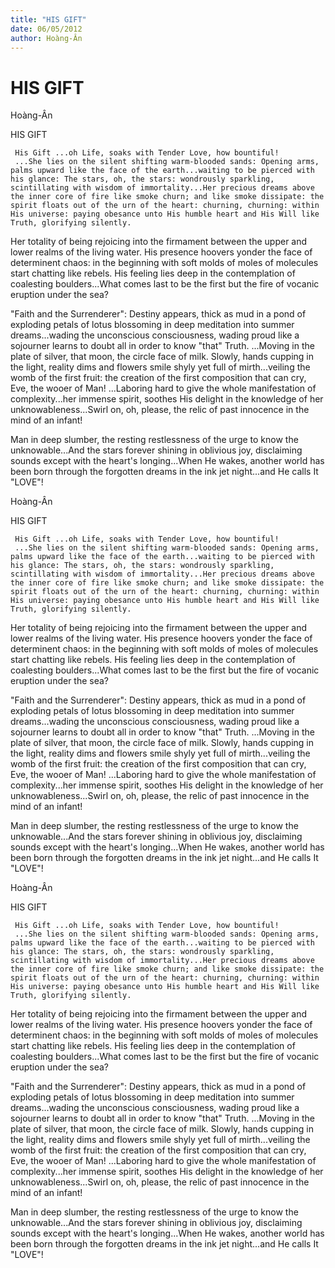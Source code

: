 ```yaml
---
title: "HIS GIFT"
date: 06/05/2012
author: Hoàng-Ân
---
```


# HIS GIFT

Hoàng-Ân


HIS GIFT


     His Gift ...oh Life, soaks with Tender Love, how bountiful!
     ...She lies o­n the silent shifting warm-blooded sands: Opening arms, palms upward like the face of the earth...waiting to be pierced with his glance: The stars, oh, the stars: wondrously sparkling, scintillating with wisdom of immortality...Her precious dreams above the inner core of fire like smoke churn; and like smoke dissipate: the spirit floats out of the urn of the heart: churning, churning: within His universe: paying obesance unto His humble heart and His Will like Truth, glorifying silently.

Her totality of being rejoicing into the firmament between the upper and lower realms of the living water. His presence hoovers yonder the face of determinent chaos: in the beginning with soft molds of moles of molecules start chatting like rebels. His feeling lies deep in the contemplation of coalesting boulders...What comes last to be the first but the fire of vocanic eruption under the sea?

"Faith and the Surrenderer": Destiny appears, thick as mud in a pond of exploding petals of lotus blossoming in deep meditation into summer dreams...wading the unconscious consciousness, wading proud like a sojourner learns to doubt all in order to know "that" Truth.
      ...Moving in the plate of silver, that moon, the circle face of milk. Slowly, hands cupping in the light, reality dims and flowers smile shyly yet full of mirth...veiling the womb of the first fruit: the creation of the first composition that can cry, Eve, the wooer of Man!
      ...Laboring hard to give the whole manifestation of complexity...her immense spirit, soothes His delight in the knowledge of her unknowableness...Swirl o­n, oh, please, the relic of past innocence in the mind of an infant!

   Man in deep slumber, the resting restlessness of the urge to know the unknowable...And the stars forever shining in oblivious joy, disclaiming sounds except with the heart's longing...When He wakes, another world has been born through the forgotten dreams in the ink jet night...and He calls It "LOVE"!

Hoàng-Ân


HIS GIFT


     His Gift ...oh Life, soaks with Tender Love, how bountiful!
     ...She lies o­n the silent shifting warm-blooded sands: Opening arms, palms upward like the face of the earth...waiting to be pierced with his glance: The stars, oh, the stars: wondrously sparkling, scintillating with wisdom of immortality...Her precious dreams above the inner core of fire like smoke churn; and like smoke dissipate: the spirit floats out of the urn of the heart: churning, churning: within His universe: paying obesance unto His humble heart and His Will like Truth, glorifying silently.

Her totality of being rejoicing into the firmament between the upper and lower realms of the living water. His presence hoovers yonder the face of determinent chaos: in the beginning with soft molds of moles of molecules start chatting like rebels. His feeling lies deep in the contemplation of coalesting boulders...What comes last to be the first but the fire of vocanic eruption under the sea?

"Faith and the Surrenderer": Destiny appears, thick as mud in a pond of exploding petals of lotus blossoming in deep meditation into summer dreams...wading the unconscious consciousness, wading proud like a sojourner learns to doubt all in order to know "that" Truth.
      ...Moving in the plate of silver, that moon, the circle face of milk. Slowly, hands cupping in the light, reality dims and flowers smile shyly yet full of mirth...veiling the womb of the first fruit: the creation of the first composition that can cry, Eve, the wooer of Man!
      ...Laboring hard to give the whole manifestation of complexity...her immense spirit, soothes His delight in the knowledge of her unknowableness...Swirl o­n, oh, please, the relic of past innocence in the mind of an infant!

   Man in deep slumber, the resting restlessness of the urge to know the unknowable...And the stars forever shining in oblivious joy, disclaiming sounds except with the heart's longing...When He wakes, another world has been born through the forgotten dreams in the ink jet night...and He calls It "LOVE"!

Hoàng-Ân


HIS GIFT


     His Gift ...oh Life, soaks with Tender Love, how bountiful!
     ...She lies o­n the silent shifting warm-blooded sands: Opening arms, palms upward like the face of the earth...waiting to be pierced with his glance: The stars, oh, the stars: wondrously sparkling, scintillating with wisdom of immortality...Her precious dreams above the inner core of fire like smoke churn; and like smoke dissipate: the spirit floats out of the urn of the heart: churning, churning: within His universe: paying obesance unto His humble heart and His Will like Truth, glorifying silently.

Her totality of being rejoicing into the firmament between the upper and lower realms of the living water. His presence hoovers yonder the face of determinent chaos: in the beginning with soft molds of moles of molecules start chatting like rebels. His feeling lies deep in the contemplation of coalesting boulders...What comes last to be the first but the fire of vocanic eruption under the sea?

"Faith and the Surrenderer": Destiny appears, thick as mud in a pond of exploding petals of lotus blossoming in deep meditation into summer dreams...wading the unconscious consciousness, wading proud like a sojourner learns to doubt all in order to know "that" Truth.
      ...Moving in the plate of silver, that moon, the circle face of milk. Slowly, hands cupping in the light, reality dims and flowers smile shyly yet full of mirth...veiling the womb of the first fruit: the creation of the first composition that can cry, Eve, the wooer of Man!
      ...Laboring hard to give the whole manifestation of complexity...her immense spirit, soothes His delight in the knowledge of her unknowableness...Swirl o­n, oh, please, the relic of past innocence in the mind of an infant!

   Man in deep slumber, the resting restlessness of the urge to know the unknowable...And the stars forever shining in oblivious joy, disclaiming sounds except with the heart's longing...When He wakes, another world has been born through the forgotten dreams in the ink jet night...and He calls It "LOVE"!
